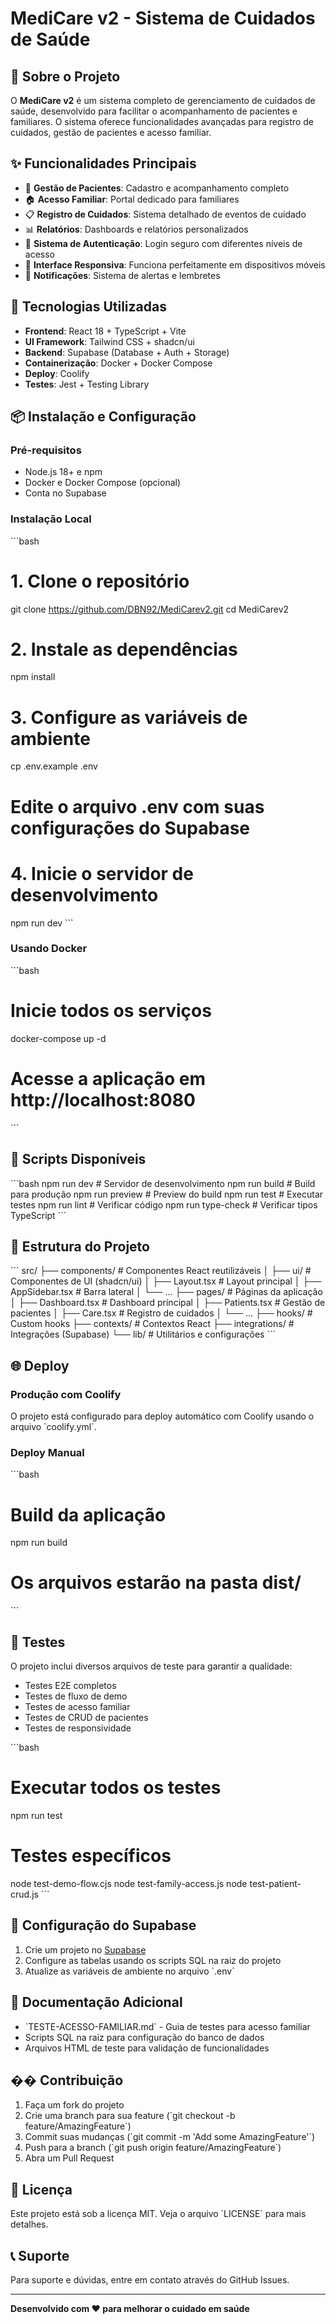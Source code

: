 # MediCare v2 - Sistema de Cuidados de Saúde

## 🏥 Sobre o Projeto

O **MediCare v2** é um sistema completo de gerenciamento de cuidados de saúde, desenvolvido para facilitar o acompanhamento de pacientes e familiares. O sistema oferece funcionalidades avançadas para registro de cuidados, gestão de pacientes e acesso familiar.

## ✨ Funcionalidades Principais

- 👥 **Gestão de Pacientes**: Cadastro e acompanhamento completo
- 🏠 **Acesso Familiar**: Portal dedicado para familiares
- 📋 **Registro de Cuidados**: Sistema detalhado de eventos de cuidado
- 📊 **Relatórios**: Dashboards e relatórios personalizados
- 🔐 **Sistema de Autenticação**: Login seguro com diferentes níveis de acesso
- 📱 **Interface Responsiva**: Funciona perfeitamente em dispositivos móveis
- 🔔 **Notificações**: Sistema de alertas e lembretes

## 🚀 Tecnologias Utilizadas

- **Frontend**: React 18 + TypeScript + Vite
- **UI Framework**: Tailwind CSS + shadcn/ui
- **Backend**: Supabase (Database + Auth + Storage)
- **Containerização**: Docker + Docker Compose
- **Deploy**: Coolify
- **Testes**: Jest + Testing Library

## 📦 Instalação e Configuração

### Pré-requisitos

- Node.js 18+ e npm
- Docker e Docker Compose (opcional)
- Conta no Supabase

### Instalação Local

\`\`\`bash
# 1. Clone o repositório
git clone https://github.com/DBN92/MediCarev2.git
cd MediCarev2

# 2. Instale as dependências
npm install

# 3. Configure as variáveis de ambiente
cp .env.example .env
# Edite o arquivo .env com suas configurações do Supabase

# 4. Inicie o servidor de desenvolvimento
npm run dev
\`\`\`

### Usando Docker

\`\`\`bash
# Inicie todos os serviços
docker-compose up -d

# Acesse a aplicação em http://localhost:8080
\`\`\`

## 🔧 Scripts Disponíveis

\`\`\`bash
npm run dev          # Servidor de desenvolvimento
npm run build        # Build para produção
npm run preview      # Preview do build
npm run test         # Executar testes
npm run lint         # Verificar código
npm run type-check   # Verificar tipos TypeScript
\`\`\`

## 📁 Estrutura do Projeto

\`\`\`
src/
├── components/          # Componentes React reutilizáveis
│   ├── ui/             # Componentes de UI (shadcn/ui)
│   ├── Layout.tsx      # Layout principal
│   ├── AppSidebar.tsx  # Barra lateral
│   └── ...
├── pages/              # Páginas da aplicação
│   ├── Dashboard.tsx   # Dashboard principal
│   ├── Patients.tsx    # Gestão de pacientes
│   ├── Care.tsx        # Registro de cuidados
│   └── ...
├── hooks/              # Custom hooks
├── contexts/           # Contextos React
├── integrations/       # Integrações (Supabase)
└── lib/               # Utilitários e configurações
\`\`\`

## 🌐 Deploy

### Produção com Coolify

O projeto está configurado para deploy automático com Coolify usando o arquivo \`coolify.yml\`.

### Deploy Manual

\`\`\`bash
# Build da aplicação
npm run build

# Os arquivos estarão na pasta dist/
\`\`\`

## 🧪 Testes

O projeto inclui diversos arquivos de teste para garantir a qualidade:

- Testes E2E completos
- Testes de fluxo de demo
- Testes de acesso familiar
- Testes de CRUD de pacientes
- Testes de responsividade

\`\`\`bash
# Executar todos os testes
npm run test

# Testes específicos
node test-demo-flow.cjs
node test-family-access.js
node test-patient-crud.js
\`\`\`

## 🔐 Configuração do Supabase

1. Crie um projeto no [Supabase](https://supabase.com)
2. Configure as tabelas usando os scripts SQL na raiz do projeto
3. Atualize as variáveis de ambiente no arquivo \`.env\`

## 📝 Documentação Adicional

- \`TESTE-ACESSO-FAMILIAR.md\` - Guia de testes para acesso familiar
- Scripts SQL na raiz para configuração do banco de dados
- Arquivos HTML de teste para validação de funcionalidades

## �� Contribuição

1. Faça um fork do projeto
2. Crie uma branch para sua feature (\`git checkout -b feature/AmazingFeature\`)
3. Commit suas mudanças (\`git commit -m 'Add some AmazingFeature'\`)
4. Push para a branch (\`git push origin feature/AmazingFeature\`)
5. Abra um Pull Request

## 📄 Licença

Este projeto está sob a licença MIT. Veja o arquivo \`LICENSE\` para mais detalhes.

## 📞 Suporte

Para suporte e dúvidas, entre em contato através do GitHub Issues.

---

**Desenvolvido com ❤️ para melhorar o cuidado em saúde**

